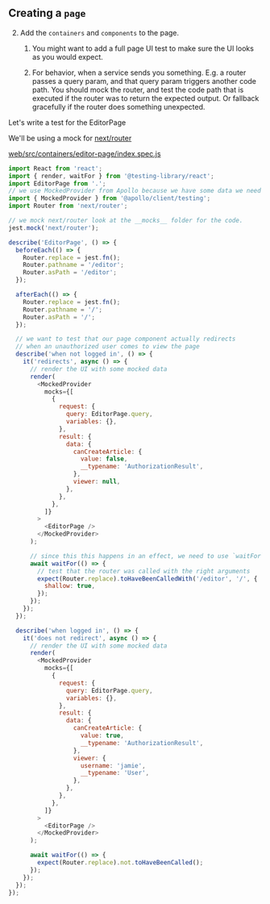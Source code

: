 ## Creating a `page`

2.  Add the `containers` and `components` to the page.

    1.  You might want to add a full page UI test to make sure the UI looks as you would expect.

    2.  For behavior, when a service sends you something. E.g. a router passes a query param, and that query param triggers another code path. You should mock the router, and test the code path that is executed if the router was to return the expected output. Or fallback gracefully if the router does something unexpected.

Let's write a test for the EditorPage

We'll be using a mock for [next/router][web/__mocks__/next/router.js]

[web/src/containers/editor-page/index.spec.js][web/src/containers/editor-page/index.spec.js]

```js
import React from 'react';
import { render, waitFor } from '@testing-library/react';
import EditorPage from '.';
// we use MockedProvider from Apollo because we have some data we need to fetch
import { MockedProvider } from '@apollo/client/testing';
import Router from 'next/router';

// we mock next/router look at the __mocks__ folder for the code.
jest.mock('next/router');

describe('EditorPage', () => {
  beforeEach(() => {
    Router.replace = jest.fn();
    Router.pathname = '/editor';
    Router.asPath = '/editor';
  });

  afterEach(() => {
    Router.replace = jest.fn();
    Router.pathname = '/';
    Router.asPath = '/';
  });

  // we want to test that our page component actually redirects
  // when an unauthorized user comes to view the page
  describe('when not logged in', () => {
    it('redirects', async () => {
      // render the UI with some mocked data
      render(
        <MockedProvider
          mocks={[
            {
              request: {
                query: EditorPage.query,
                variables: {},
              },
              result: {
                data: {
                  canCreateArticle: {
                    value: false,
                    __typename: 'AuthorizationResult',
                  },
                  viewer: null,
                },
              },
            },
          ]}
        >
          <EditorPage />
        </MockedProvider>
      );

      // since this this happens in an effect, we need to use `waitFor`.
      await waitFor(() => {
        // test that the router was called with the right arguments
        expect(Router.replace).toHaveBeenCalledWith('/editor', '/', {
          shallow: true,
        });
      });
    });
  });

  describe('when logged in', () => {
    it('does not redirect', async () => {
      // render the UI with some mocked data
      render(
        <MockedProvider
          mocks={[
            {
              request: {
                query: EditorPage.query,
                variables: {},
              },
              result: {
                data: {
                  canCreateArticle: {
                    value: true,
                    __typename: 'AuthorizationResult',
                  },
                  viewer: {
                    username: 'jamie',
                    __typename: 'User',
                  },
                },
              },
            },
          ]}
        >
          <EditorPage />
        </MockedProvider>
      );

      await waitFor(() => {
        expect(Router.replace).not.toHaveBeenCalled();
      });
    });
  });
});
```

[web/__mocks__/next/router.js]: https://github.com/lifeiscontent/realworld/blob/master/web/__mocks__/next/router.js
[web/src/containers/editor-page/index.spec.js]: https://github.com/lifeiscontent/realworld/blob/master/web/src/containers/editor-page/index.spec.js
